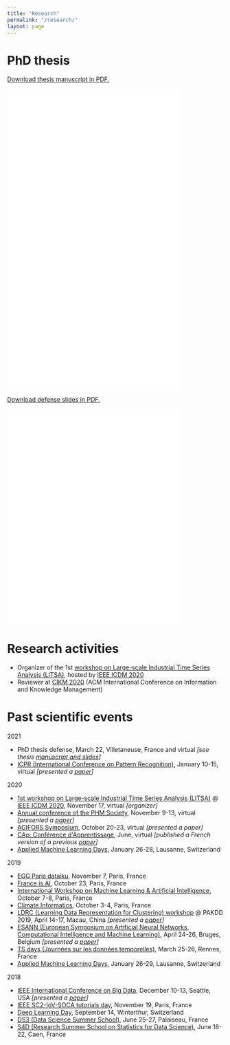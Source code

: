 ```yaml
---
title: "Research"
permalink: "/research/"
layout: page
---
```


# PhD thesis

<p><a href="/files/Forest2021-manuscrit.pdf"> Download thesis manuscript in PDF.</a></p>
<p><embed src="/files/Forest2021-manuscrit.pdf" width="80%" height="700px" /></p>

<p><a href="/files/Forest2021-defense.pdf"> Download defense slides in PDF.</a></p>
<p><embed src="/files/Forest2021-defense.pdf" width="80%" height="500px" /></p>

# Research activities

* Organizer of the 1st [workshop on Large-scale Industrial Time Series Analysis (LITSA)](https://lipn.github.io/LITSA2020/), hosted by [IEEE ICDM 2020](http://icdm2020.bigke.org/)
* Reviewer at [CIKM 2020](https://www.cikm2020.org/) (ACM International Conference on Information and Knowledge Management)

# Past scientific events

2021

* PhD thesis defense, March 22, Villetaneuse, France and virtual *[see thesis [manuscript and slides](#)]*
* [ICPR (International Conference on Pattern Recognition)](https://www.micc.unifi.it/icpr2020/), January 10-15, virtual *[presented a [paper](/publications)]*

2020

* [1st workshop on Large-scale Industrial Time Series Analysis (LITSA)](https://lipn.github.io/LITSA2020/) @ [IEEE ICDM 2020](http://icdm2020.bigke.org/), November 17, virtual *[organizer]*
* [Annual conference of the PHM Society](https://www.phmsociety.org/events/conference/phm/20), November 9-13, virtual *[presented a [paper](/publications)]*
* [AGIFORS Symposium](https://agifors.org/symposium_2020), October 20-23, virtual *[presented a paper]*
* [CAp: Conférence d'Apprentissage](https://cap-rfiap2020.sciencesconf.org/), June, virtual *[published a French version of a previous [paper](/publications)]* 
* [Applied Machine Learning Days](https://www.appliedmldays.org/), January 26-28, Lausanne, Switzerland

2019

* [EGG Paris dataiku](https://paris.egg.dataiku.com/home), November 7, Paris, France
* [France is AI](https://franceisai.com/), October 23, Paris, France
* [International Workshop on Machine Learning & Artificial Intelligence](https://workshopmlai.wp.imt.fr/), October 7-8, Paris, France
* [Climate Informatics](https://sites.google.com/view/climateinformatics2019/), October 3-4, Paris, France
* [LDRC (Learning Data Representation for Clustering) workshop](https://sites.google.com/view/pakdd-workshop-ldrc2019/) @ PAKDD 2019, April 14-17, Macau, China *[presented a [paper](/publications)]*
* [ESANN (European Symposium on Artificial Neural Networks, Computational Intelligence and Machine Learning)](https://www.elen.ucl.ac.be/esann/), April 24-26, Bruges, Belgium *[presented a [paper](/publications)]*
* [TS days (Journées sur les données temporelles)](https://project.inria.fr/tsdays/), March 25-26, Rennes, France
* [Applied Machine Learning Days](https://www.appliedmldays.org/), January 26-29, Lausanne, Switzerland

2018

* [IEEE International Conference on Big Data](https://cci.drexel.edu/bigdata/bigdata2018/index.html), December 10-13, Seattle, USA *[presented a [paper](/publications)]*
* [IEEE SC2-IoV-SOCA tutorials day](https://lipn.univ-paris13.fr/~cerin/sc2iovsoca2018.html), November 19, Paris, France
* [Deep Learning Day](https://tensorchiefs.github.io/dlday2018/), September 14, Winterthur, Switzerland
* [DS3 (Data Science Summer School)](http://www.ds3-datascience-polytechnique.fr/), June 25-27, Palaiseau, France
* [S4D (Research Summer School on Statistics for Data Science)](https://s4d.sciencesconf.org/), June 18-22, Caen, France
